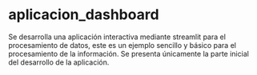 # aplicacion_dashboard

Se desarrolla una aplicación interactiva mediante streamlit para el procesamiento de datos, este es un ejemplo sencillo y básico para el procesamiento de la información. Se presenta únicamente la parte inicial del desarrollo de la aplicación.